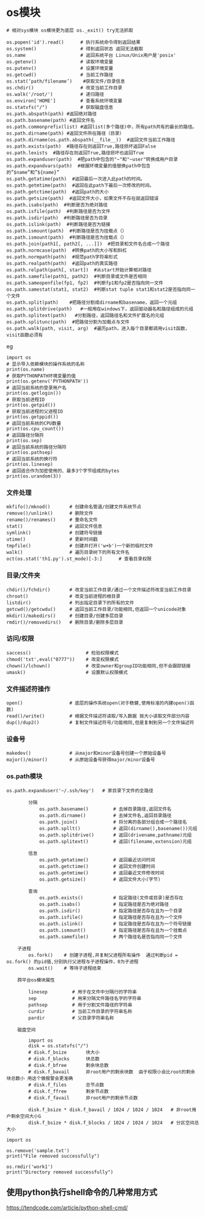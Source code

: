# os模块


    # 相对sys模块 os模块更为底层 os._exit() try无法抓取
```
os.popen('id').read()      # 执行系统命令得到返回结果
os.system()                # 得到返回状态 返回无法截取
os.name                    # 返回系统平台 Linux/Unix用户是'posix'
os.getenv()                # 读取环境变量
os.putenv()                # 设置环境变量
os.getcwd()  			   # 当前工作路径
os.stat(‘path/filename’)	#获取文件/目录信息
os.chdir()                 # 改变当前工作目录
os.walk('/root/')          # 递归路径
os.environ['HOME']         # 查看系统环境变量
os.statvfs("/")            # 获取磁盘信息
os.path.abspath(path) #返回绝对路径
os.path.basename(path) #返回文件名
os.path.commonprefix(list) #返回list(多个路径)中，所有path共有的最长的路径。
os.path.dirname(path) #返回文件所在路径（目录）
os.path.dirname(os.path.abspath(__file__))  #返回文件当前工作路径
os.path.exists(path)  #路径存在则返回True,路径损坏返回False
os.path.lexists  #路径存在则返回True,路径损坏也返回True
os.path.expanduser(path)  #把path中包含的"~"和"~user"转换成用户目录
os.path.expandvars(path)  #根据环境变量的值替换path中包含的”$name”和”${name}”
os.path.getatime(path)  #返回最后一次进入此path的时间。
os.path.getmtime(path)  #返回在此path下最后一次修改的时间。
os.path.getctime(path)  #返回path的大小
os.path.getsize(path)  #返回文件大小，如果文件不存在就返回错误
os.path.isabs(path)  #判断是否为绝对路径
os.path.isfile(path)  #判断路径是否为文件
os.path.isdir(path)  #判断路径是否为目录
os.path.islink(path)  #判断路径是否为链接
os.path.ismount(path)  #判断路径是否为挂载点（）
os.path.ismount(path)  #判断路径是否为挂载点（）
os.path.join(path1[, path2[, ...]])  #把目录和文件名合成一个路径
os.path.normcase(path)  #转换path的大小写和斜杠
os.path.normpath(path)  #规范path字符串形式
os.path.realpath(path)  #返回path的真实路径
os.path.relpath(path[, start])  #从start开始计算相对路径
os.path.samefile(path1, path2)  #判断目录或文件是否相同
os.path.sameopenfile(fp1, fp2)  #判断fp1和fp2是否指向同一文件
os.path.samestat(stat1, stat2)  #判断stat tuple stat1和stat2是否指向同一个文件
os.path.split(path)    #把路径分割成dirname和basename，返回一个元组
os.path.splitdrive(path)   #一般用在windows下，返回驱动器名和路径组成的元组
os.path.splitext(path)   #分割路径，返回路径名和文件扩展名的元组
os.path.splitunc(path)  #把路径分割为加载点与文件
os.path.walk(path, visit, arg)  #遍历path，进入每个目录都调用visit函数，visit函数必须有
```

eg 

``` 
import os
# 显示导入依赖模块的操作系统的名称
print(os.name)
# 获取PYTHONPATH环境变量的值
print(os.getenv('PYTHONPATH'))
# 返回当前系统的登录用户名
print(os.getlogin())
# 获取当前进程ID
print(os.getpid())
# 获取当前进程的父进程ID
print(os.getppid())
# 返回当前系统的CPU数量
print(os.cpu_count())
# 返回路径分隔符
print(os.sep)
# 返回当前系统的路径分隔符
print(os.pathsep)
# 返回当前系统的换行符
print(os.linesep)
# 返回适合作为加密使用的、最多3个字节组成的bytes
print(os.urandom(3))

```


### 文件处理
```
mkfifo()/mknod()       # 创建命名管道/创建文件系统节点
remove()/unlink()      # 删除文件
rename()/renames()     # 重命名文件
stat()                 # 返回文件信息
symlink()              # 创建符号链接
utime()                # 更新时间戳
tmpfile()              # 创建并打开('w+b')一个新的临时文件
walk()                 # 遍历目录树下的所有文件名
oct(os.stat('th1.py').st_mode)[-3:]      # 查看目录权限
```
### 目录/文件夹
```
chdir()/fchdir()       # 改变当前工作目录/通过一个文件描述符改变当前工作目录
chroot()               # 改变当前进程的根目录
listdir()              # 列出指定目录下的所有的文件
getcwd()/getcwdu()     # 返回当前工作目录/功能相同,但返回一个unicode对象
mkdir()/makedirs()     # 创建目录/创建多层目录
rmdir()/removedirs()   # 删除目录/删除多层目录
```
### 访问/权限
```
saccess()                    # 检验权限模式
chmod('txt',eval("0777"))    # 改变权限模式
chown()/lchown()             # 改变owner和groupID功能相同,但不会跟踪链接
umask()                      # 设置默认权限模式
```
### 文件描述符操作
```
open()                 # 底层的操作系统open(对于稳健,使用标准的内建open()函数)
read()/write()         # 根据文件描述符读取/写入数据 按大小读取文件部分内容
dup()/dup2()           # 复制文件描述符号/功能相同,但是复制到另一个文件描述符
```
### 设备号
```
makedev()              # 从major和minor设备号创建一个原始设备号
major()/minor()        # 从原始设备号获得major/minor设备号
```
### os.path模块
```
os.path.expanduser('~/.ssh/key')   # 家目录下文件的全路径
```
            分隔
                os.path.basename()         # 去掉目录路径,返回文件名
                os.path.dirname()          # 去掉文件名,返回目录路径
                os.path.join()             # 将分离的各部分组合成一个路径名
                os.path.spllt()            # 返回(dirname(),basename())元组
                os.path.splitdrive()       # 返回(drivename,pathname)元组
                os.path.splitext()         # 返回(filename,extension)元组

            信息
                os.path.getatime()         # 返回最近访问时间
                os.path.getctime()         # 返回文件创建时间
                os.path.getmtime()         # 返回最近文件修改时间
                os.path.getsize()          # 返回文件大小(字节)

            查询
                os.path.exists()           # 指定路径(文件或目录)是否存在
                os.path.isabs()            # 指定路径是否为绝对路径
                os.path.isdir()            # 指定路径是否存在且为一个目录
                os.path.isfile()           # 指定路径是否存在且为一个文件
                os.path.islink()           # 指定路径是否存在且为一个符号链接
                os.path.ismount()          # 指定路径是否存在且为一个挂载点
                os.path.samefile()         # 两个路径名是否指向同一个文件

        子进程
            os.fork()    # 创建子进程,并复制父进程所有操作  通过判断pid = os.fork() 的pid值,分别执行父进程与子进程操作，0为子进程
            os.wait()    # 等待子进程结束

        跨平台os模块属性

            linesep         # 用于在文件中分隔行的字符串
            sep             # 用来分隔文件路径名字的字符串
            pathsep         # 用于分割文件路径的字符串
            curdir          # 当前工作目录的字符串名称
            pardir          # 父目录字符串名称

        磁盘空间

            import os
            disk = os.statvfs("/")
            # disk.f_bsize       块大小
            # disk.f_blocks      块总数
            # disk.f_bfree       剩余块总数
            # disk.f_bavail      非root用户的剩余块数  由于权限小会比root的剩余块总数小 用这个做报警会更准确
            # disk.f_files       总节点数
            # disk.f_ffree       剩余节点数
            # disk.f_favail      非root用户的剩余节点数

            disk.f_bsize * disk.f_bavail / 1024 / 1024 / 1024   # 非root用户剩余空间大小G
            disk.f_bsize * disk.f_blocks / 1024 / 1024 / 1024   # 分区空间总大小
            
        
    
``` 
import os

os.remove('sample.txt')
print("File removed successfully")

os.rmdir('work1')
print("Directory removed successfully")
```

## 使用python执行shell命令的几种常用方式

https://tendcode.com/article/python-shell-cmd/